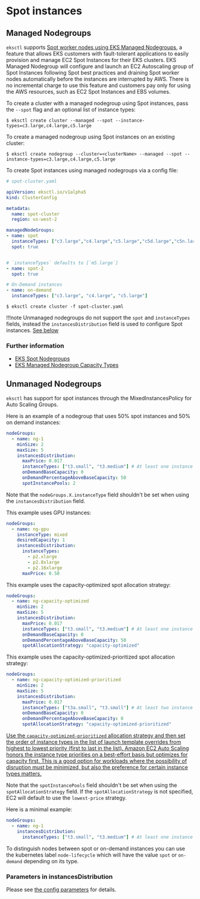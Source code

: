 # Spot instances

## Managed Nodegroups

`eksctl` supports [Spot worker nodes using EKS Managed Nodegroups][eks-user-guide], a feature that allows EKS customers with
fault-tolerant applications to easily provision and manage EC2 Spot Instances for their EKS clusters.
EKS Managed Nodegroup will configure and launch an EC2 Autoscaling group of Spot Instances following Spot best
practices and draining Spot worker nodes automatically before the instances are interrupted by AWS. There is no
incremental charge to use this feature and customers pay only for using the AWS resources, such as EC2 Spot Instances
and EBS volumes.

To create a cluster with a managed nodegroup using Spot instances, pass the `--spot` flag and an optional list of instance types:

```console
$ eksctl create cluster --managed --spot --instance-types=c3.large,c4.large,c5.large
```

To create a managed nodegroup using Spot instances on an existing cluster:

```console
$ eksctl create nodegroup --cluster=<clusterName> --managed --spot --instance-types=c3.large,c4.large,c5.large
```

To create Spot instances using managed nodegroups via a config file:

```yaml
# spot-cluster.yaml

apiVersion: eksctl.io/v1alpha5
kind: ClusterConfig

metadata:
  name: spot-cluster
  region: us-west-2

managedNodeGroups:
- name: spot
  instanceTypes: ["c3.large","c4.large","c5.large","c5d.large","c5n.large","c5a.large"]
  spot: true


# `instanceTypes` defaults to [`m5.large`]
- name: spot-2
  spot: true

# On-Demand instances
- name: on-demand
  instanceTypes: ["c3.large", "c4.large", "c5.large"]

```

```console
$ eksctl create cluster -f spot-cluster.yaml
```

!!!note
    Unmanaged nodegroups do not support the `spot` and `instanceTypes` fields, instead the `instancesDistribution` field
    is used to configure Spot instances. [See below](spot-instances.md#unmanaged-nodegroups)


### Further information

- [EKS Spot Nodegroups][eks-user-guide]
- [EKS Managed Nodegroup Capacity Types](https://docs.aws.amazon.com/eks/latest/userguide/managed-node-groups.html#managed-node-group-capacity-types)

[eks-user-guide]: https://aws.amazon.com/blogs/containers/amazon-eks-now-supports-provisioning-and-managing-ec2-spot-instances-in-managed-node-groups/



## Unmanaged Nodegroups
`eksctl` has support for spot instances through the MixedInstancesPolicy for Auto Scaling Groups.

Here is an example of a nodegroup that uses 50% spot instances and 50% on demand instances:

```yaml
nodeGroups:
  - name: ng-1
    minSize: 2
    maxSize: 5
    instancesDistribution:
      maxPrice: 0.017
      instanceTypes: ["t3.small", "t3.medium"] # At least one instance type should be specified
      onDemandBaseCapacity: 0
      onDemandPercentageAboveBaseCapacity: 50
      spotInstancePools: 2
```

Note that the `nodeGroups.X.instanceType` field shouldn't be set when using the `instancesDistribution` field.

This example uses GPU instances:

```yaml
nodeGroups:
  - name: ng-gpu
    instanceType: mixed
    desiredCapacity: 1
    instancesDistribution:
      instanceTypes:
        - p2.xlarge
        - p2.8xlarge
        - p2.16xlarge
      maxPrice: 0.50
```

This example uses the capacity-optimized spot allocation strategy:

```yaml
nodeGroups:
  - name: ng-capacity-optimized
    minSize: 2
    maxSize: 5
    instancesDistribution:
      maxPrice: 0.017
      instanceTypes: ["t3.small", "t3.medium"] # At least one instance type should be specified
      onDemandBaseCapacity: 0
      onDemandPercentageAboveBaseCapacity: 50
      spotAllocationStrategy: "capacity-optimized"
```

This example uses the capacity-optimized-prioritized spot allocation strategy:

```yaml
nodeGroups:
  - name: ng-capacity-optimized-prioritized
    minSize: 2
    maxSize: 5
    instancesDistribution:
      maxPrice: 0.017
      instanceTypes: ["t3a.small", "t3.small"] # At least two instance types should be specified
      onDemandBaseCapacity: 0
      onDemandPercentageAboveBaseCapacity: 0
      spotAllocationStrategy: "capacity-optimized-prioritized"
```

[Use the `capacity-optimized-prioritized` allocation strategy and then set the order of instance types in the list of launch template overrides from highest to lowest priority (first to last in the list). Amazon EC2 Auto Scaling honors the instance type priorities on a best-effort basis but optimizes for capacity first. This is a good option for workloads where the possibility of disruption must be minimized, but also the preference for certain instance types matters.](https://docs.aws.amazon.com/autoscaling/ec2/userguide/asg-purchase-options.html#asg-spot-strategy)

Note that the `spotInstancePools` field shouldn't be set when using the `spotAllocationStrategy` field. If the `spotAllocationStrategy` is not specified, EC2 will default to use the `lowest-price` strategy.

Here is a minimal example:

```yaml
nodeGroups:
  - name: ng-1
    instancesDistribution:
      instanceTypes: ["t3.small", "t3.medium"] # At least one instance type should be specified
```

To distinguish nodes between spot or on-demand instances you can use the kubernetes label `node-lifecycle` which will have the value `spot` or `on-demand` depending on its type.

### Parameters in instancesDistribution

Please see [the config parameters](/usage/schema/#nodeGroups-instancesDistribution) for details.

